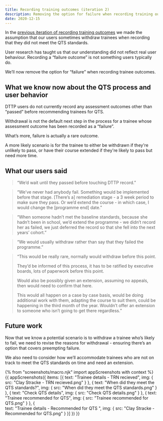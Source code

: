 ```yaml
---
title: Recording training outcomes (iteration 2)
description: Removing the option for failure when recording training outcomes
date: 2020-12-15
---
```


In the [previous iteration of recording training outcomes](/register-trainee-teachers/recording-training-outcomes/) we made the assumption that  our users sometimes withdraw trainees when recording that they did not meet the QTS standards.

User research has taught us that our understanding did not reflect real user behaviour. Recording a “failure outcome” is not something users typically do. 

We’ll now remove the option for “failure” when recording trainee outcomes.

## What we know now about the QTS process and user behavior

DTTP users do not currently record any assessment outcomes other than “passed” before recommending trainees for QTS.

Withdrawal is not the default next step in the process for a trainee whose assessment outcome has been recorded as a “failure”.

What’s more, failure is actually a rare outcome. 

A more likely scenario is for the trainee to either be withdrawn if they're unlikely to pass, or have their course extended if they're likely to pass but need more time. 

## What our users said

> “We’d wait until they passed before touching DTTP record.”

> “We’ve never had anybody fail. Something would be implemented before that stage. [There’s a] remediation stage - a 3 week period to make sure they pass. Or we’d extend the course - in which case, I would change the [programme end] date.”

> “When someone hadn’t met the baseline standards, because she hadn’t been in school, we’d extend the programme - we didn’t record her as failed, we just deferred the record so that she fell into the next years’ cohort.”

> “We would usually withdraw rather than say that they failed the programme.”

> “This would be really rare, normally would withdraw before this point.
>
>They’d be informed of this process, it has to be ratified by executive boards, lots of paperwork before this point.
>
>Would also be possibly given an extension, assuming no appeals, then would need to confirm that here.
>
>This would all happen on a case by case basis, would be doing additional work with them, adapting the course to suit them, could be happening in the third month of the year. Wouldn’t offer an extension to someone who isn’t going to get there regardless.”

## Future work

Now that we know a potential scenario is to withdraw a trainee who’s likely to fail, we need to revise the reasons for withdrawal - ensuring there’s an option  that covers preempting failure.

We also need to consider how we’ll accommodate trainees who are not on track to meet the QTS standards on time and need an extension.

{% from "screenshots/macro.njk" import appScreenshots with context %}
{{ appScreenshots({
  items: [{
    text: "Trainee details - TRN recieved",
    img: { src: "Clay Stracke - TRN recieved.png" }
  }, {
    text: "When did they meet the QTS standards?",
    img: { src: "When did they meet the QTS standards.png" }
  }, {
    text: "Check QTS details",
    img: { src: "Check QTS details.png" }
  }, {
    text: "Trainee recommended for QTS",
    img: { src: "Trainee recommended for QTS.png" }
  }, {  
    text: "Trainee details - Recommended for QTS ",
    img: { src: "Clay Stracke - Recommended for QTS.png" }
  }]
}) }}
